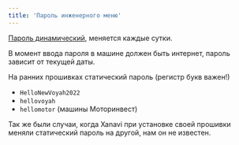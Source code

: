 ```yaml
---
title: 'Пароль инженерного меню'
---
```


[Пароль динамический](https://t.me/voyahchat/250819), меняется каждые сутки.

В момент ввода пароля в машине должен быть интернет, пароль зависит от текущей даты.

На ранних прошивках статический пароль (регистр букв важен!)

* `HelloNewVoyah2022`
* `hellovoyah`
* `hellomotor` (машины Моторинвест)

Так же были случаи, когда Xanavi при установке своей прошивки меняли статический пароль на другой, нам он не известен.
